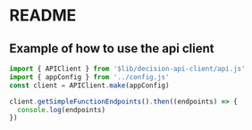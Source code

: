 # README

## Example of how to use the api client

```typescript
import { APIClient } from '$lib/decision-api-client/api.js'
import { appConfig } from '../config.js'
const client = APIClient.make(appConfig)

client.getSimpleFunctionEndpoints().then((endpoints) => {
  console.log(endpoints)
})
```

